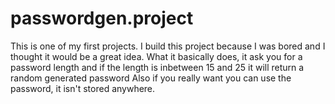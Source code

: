 # passwordgen.project
This is one of my first projects.
I build this project because I was bored and I thought it would be a great idea.
What it basically does, it ask you for a password length and if the length is inbetween 15 and 25 it will return a random generated password
Also if you really want you can use the password, it isn't stored anywhere.

